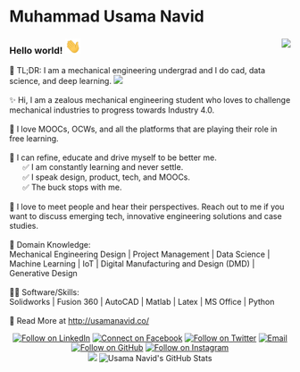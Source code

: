 <!--<img align="center" src="https://github.com/muqadir1/muqadir1/blob/master/Assets/banner.png" />
-->
# Muhammad Usama Navid
### Hello world! <img src="https://github.com/concaption/concaption/blob/master/Assets/Hi.gif" width="28px"> <img align="right" src="https://badges.pufler.dev/visits/concaption/concaption/">
 🚀 TL;DR: I am a mechanical engineering undergrad and I do cad, data science, and deep learning. 
 <img src="https://media.giphy.com/media/WUlplcMpOCEmTGBtBW/giphy.gif" width="30">
 <br /><br />
✨ Hi, I am a zealous mechanical engineering student who loves to challenge mechanical industries to progress towards Industry 4.0.
 <br /><br />
💖 I love MOOCs, OCWs, and all the platforms that are playing their role in free learning.
 <br /><br />
🐛 I can refine, educate and drive myself to be better me.
<br />
 &nbsp;  &nbsp;  &nbsp;  ✅ I am constantly learning and never settle.<br />
 &nbsp;  &nbsp;  &nbsp;  ✅ I speak design, product, tech, and MOOCs.<br />
 &nbsp;  &nbsp;  &nbsp;  ✅ The buck stops with me.
 <br /><br />
🤝 I love to meet people and hear their perspectives. Reach out to me if you want to discuss emerging tech, innovative engineering solutions and case studies.
 <br /><br />
👀 Domain Knowledge:<br />
Mechanical Engineering Design | Project Management | Data Science | Machine Learning | IoT | Digital Manufacturing and Design (DMD) | Generative Design
 <br /><br />
👨‍💻 Software/Skills:<br />
Solidworks | Fusion 360 | AutoCAD | Matlab | Latex | MS Office | Python
 <br /><br />
🔗 Read More at http://usamanavid.co/
<br />
<p align="center">
<a href="https://www.linkedin.com/in/concaption/"><img title="Follow on LinkedIn" src="https://img.shields.io/badge/LinkedIn-0077B5?style=for-the-badge&logo=linkedin&logoColor=white"/></a>
<a href="https://www.facebook.com/concaption"><img title="Connect on Facebook" src="https://img.shields.io/badge/Facebook-1877F2?style=for-the-badge&logo=facebook&logoColor=white"/></a>
<a href="https://twitter.com/concaption"><img title="Follow on Twitter" src="https://img.shields.io/badge/Twitter-1DA1F2?style=for-the-badge&logo=twitter&logoColor=white"/></a>
<a href="mailto:concaption@gmail.com"><img title="Email" src="https://img.shields.io/badge/Gmail-D14836?style=for-the-badge&logo=gmail&logoColor=white"/></a>
<a href="https://github.com/concaption"><img title="Follow on GitHub" src="https://img.shields.io/badge/GitHub-100000?style=for-the-badge&logo=github&logoColor=white"/></a>
<a href="https://www.instagram.com/concaption"><img title="Follow on Instagram" src="https://img.shields.io/badge/Instagram-E4405F?style=for-the-badge&logo=instagram&logoColor=white"/></a>
 <br/>
<img width="48%" src="http://github-readme-streak-stats.herokuapp.com?user=concaption&theme=highcontrast&hide_border=true&ring=33D679&stroke=33D679&border=33D679&fire=33D679&currStreakNum=33D679&sideNums=33D679&currStreakLabel=33D679&background=151515"> <img width="48%" src="https://github-readme-stats.vercel.app/api?username=concaption&show_icons=true&hide_border=true&theme=dark" alt="Usama Navid's GitHub Stats">
</p>
